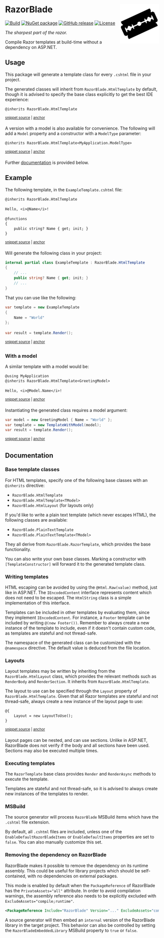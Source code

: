 # RazorBlade                       <picture><source media="(prefers-color-scheme: dark)" srcset="icon-dark.png"><img src="icon.png" align="right" alt="Logo"></picture>

[![Build](https://github.com/ltrzesniewski/RazorBlade/workflows/Build/badge.svg)](https://github.com/ltrzesniewski/RazorBlade/actions?query=workflow%3ABuild)
[![NuGet package](https://img.shields.io/nuget/v/RazorBlade.svg?logo=NuGet)](https://www.nuget.org/packages/RazorBlade)
[![GitHub release](https://img.shields.io/github/release/ltrzesniewski/RazorBlade.svg?logo=GitHub)](https://github.com/ltrzesniewski/RazorBlade/releases)
[![License](https://img.shields.io/badge/license-MIT-blue.svg)](https://github.com/ltrzesniewski/RazorBlade/blob/master/LICENSE)

*The sharpest part of the razor.*

Compile Razor templates at build-time without a dependency on ASP.NET.

## Usage

This package will generate a template class for every `.cshtml` file in your project.

The generated classes will inherit from `RazorBlade.HtmlTemplate` by default, though it is advised to specify the base class explicitly to get the best IDE experience:

<!-- snippet: EmptyTemplate.cshtml -->
<a id='snippet-EmptyTemplate.cshtml'></a>
```cshtml
@inherits RazorBlade.HtmlTemplate
```
<sup><a href='/src/RazorBlade.IntegrationTest/Examples/EmptyTemplate.cshtml#L1-L1' title='Snippet source file'>snippet source</a> | <a href='#snippet-EmptyTemplate.cshtml' title='Start of snippet'>anchor</a></sup>
<!-- endSnippet -->

A version with a model is also available for convenience. The following will add a `Model` property and a constructor with a `ModelType` parameter:

<!-- snippet: EmptyTemplateWithModel.cshtml -->
<a id='snippet-EmptyTemplateWithModel.cshtml'></a>
```cshtml
@inherits RazorBlade.HtmlTemplate<MyApplication.ModelType>
```
<sup><a href='/src/RazorBlade.IntegrationTest/Examples/EmptyTemplateWithModel.cshtml#L1-L1' title='Snippet source file'>snippet source</a> | <a href='#snippet-EmptyTemplateWithModel.cshtml' title='Start of snippet'>anchor</a></sup>
<!-- endSnippet -->

Further [documentation](#Documentation) is provided below.

## Example

The following template, in the `ExampleTemplate.cshtml` file:

<!-- snippet: ExampleTemplate.cshtml -->
<a id='snippet-ExampleTemplate.cshtml'></a>
```cshtml
@inherits RazorBlade.HtmlTemplate

Hello, <i>@Name</i>!

@functions
{
    public string? Name { get; init; }
}
```
<sup><a href='/src/RazorBlade.IntegrationTest/Examples/ExampleTemplate.cshtml#L1-L8' title='Snippet source file'>snippet source</a> | <a href='#snippet-ExampleTemplate.cshtml' title='Start of snippet'>anchor</a></sup>
<!-- endSnippet -->

Will generate the following class in your project:

```cs
internal partial class ExampleTemplate : RazorBlade.HtmlTemplate
{
    // ...
    public string? Name { get; init; }
    // ...
}
```

That you can use like the following:

<!-- snippet: ExampleTemplate.Usage -->
<a id='snippet-exampletemplate.usage'></a>
```cs
var template = new ExampleTemplate
{
    Name = "World"
};

var result = template.Render();
```
<sup><a href='/src/RazorBlade.IntegrationTest/Examples/Examples.cs#L13-L22' title='Snippet source file'>snippet source</a> | <a href='#snippet-exampletemplate.usage' title='Start of snippet'>anchor</a></sup>
<!-- endSnippet -->

### With a model

A similar template with a model would be:

<!-- snippet: TemplateWithModel.cshtml -->
<a id='snippet-TemplateWithModel.cshtml'></a>
```cshtml
@using MyApplication
@inherits RazorBlade.HtmlTemplate<GreetingModel>

Hello, <i>@Model.Name</i>!
```
<sup><a href='/src/RazorBlade.IntegrationTest/Examples/TemplateWithModel.cshtml#L1-L4' title='Snippet source file'>snippet source</a> | <a href='#snippet-TemplateWithModel.cshtml' title='Start of snippet'>anchor</a></sup>
<!-- endSnippet -->

Instantiating the generated class requires a model argument:

<!-- snippet: TemplateWithModel.Usage -->
<a id='snippet-templatewithmodel.usage'></a>
```cs
var model = new GreetingModel { Name = "World" };
var template = new TemplateWithModel(model);
var result = template.Render();
```
<sup><a href='/src/RazorBlade.IntegrationTest/Examples/Examples.cs#L27-L33' title='Snippet source file'>snippet source</a> | <a href='#snippet-templatewithmodel.usage' title='Start of snippet'>anchor</a></sup>
<!-- endSnippet -->

## Documentation

### Base template classes

For HTML templates, specify one of the following base classes with an `@inherits` directive:

- `RazorBlade.HtmlTemplate`
- `RazorBlade.HtmlTemplate<TModel>`
- `RazorBlade.HtmlLayout` (for layouts only)

If you'd like to write a plain text template (which never escapes HTML), the following classes are available:

- `RazorBlade.PlainTextTemplate`
- `RazorBlade.PlainTextTemplate<TModel>`

They all derive from `RazorBlade.RazorTemplate`, which provides the base functionality.

You can also write your own base classes. Marking a constructor with `[TemplateConstructor]` will forward it to the generated template class. 

### Writing templates

HTML escaping can be avoided by using the `@Html.Raw(value)` method, just like in ASP.NET. The `IEncodedContent` interface represents content which does not need to be escaped. The `HtmlString` class is a simple implementation of this interface.

Templates can be included in other templates by evaluating them, since they implement `IEncodedContent`. For instance, a `Footer` template can be included by writing `@(new Footer())`. Remember to always create a new instance of the template to include, even if it doesn't contain custom code, as templates are stateful and not thread-safe.

The namespace of the generated class can be customized with the `@namespace` directive. The default value is deduced from the file location.

### Layouts

Layout templates may be written by inheriting from the `RazorBlade.HtmlLayout` class, which provides the relevant methods such as `RenderBody` and `RenderSection`. It inherits from `RazorBlade.HtmlTemplate`.

The layout to use can be specified through the `Layout` property of `RazorBlade.HtmlTemplate`. Given that all Razor templates are stateful and not thread-safe, always create a new instance of the layout page to use:

<!-- snippet: TemplateWithLayout.Usage -->
<a id='snippet-templatewithlayout.usage'></a>
```cshtml
@{
    Layout = new LayoutToUse();
}
```
<sup><a href='/src/RazorBlade.IntegrationTest/Examples/TemplateWithLayout.cshtml#L2-L6' title='Snippet source file'>snippet source</a> | <a href='#snippet-templatewithlayout.usage' title='Start of snippet'>anchor</a></sup>
<!-- endSnippet -->

Layout pages can be nested, and can use sections. Unlike in ASP.NET, RazorBlade does not verify if the body and all sections have been used. Sections may also be executed multiple times.

### Executing templates

The `RazorTemplate` base class provides `Render` and `RenderAsync` methods to execute the template.

Templates are stateful and not thread-safe, so it is advised to always create new instances of the templates to render.

### MSBuild

The source generator will process `RazorBlade` MSBuild items which have the `.cshtml` file extension.

By default, all `.cshtml` files are included, unless one of the `EnableDefaultRazorBladeItems` or `EnableDefaultItems` properties are set to `false`. You can also manually customize this set.

### Removing the dependency on RazorBlade

RazorBlade makes it possible to remove the dependency on its runtime assembly. This could be useful for library projects which should be self-contained, with no dependencies on external packages.

This mode is enabled by default when the `PackageReference` of RazorBlade has the `PrivateAssets="all"` attribute. In order to avoid compilation warnings, the assembly reference also needs to be explicitly excluded with `ExcludeAssets="compile;runtime"`.

```XML
<PackageReference Include="RazorBlade" Version="..." ExcludeAssets="compile;runtime" PrivateAssets="all" />
```

A source generator will then embed an `internal` version of the RazorBlade library in the target project. This behavior can also be controlled by setting the `RazorBladeEmbeddedLibrary` MSBuild property to `true` or `false`.
